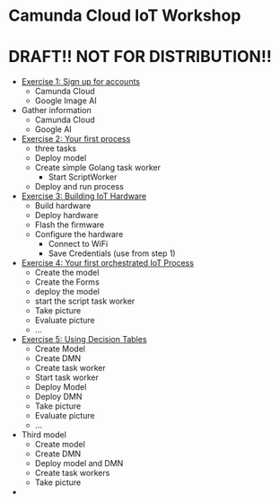 # Camunda Cloud IoT Workshop

# DRAFT!! NOT FOR DISTRIBUTION!!


- [Exercise 1: Sign up for accounts](Exercise1/index.md)
  - Camunda Cloud
  - Google Image AI
- Gather information
  - Camunda Cloud
  - Google AI
- [Exercise 2: Your first process](Exercise2/index.md)
  - three tasks
  - Deploy model
  - Create simple Golang task worker
    - Start ScriptWorker
  - Deploy and run process
- [Exercise 3: Building IoT Hardware](Exercise3/index.md)
  - Build hardware
  - Deploy hardware
  - Flash the firmware
  - Configure the hardware
    - Connect to WiFi
    - Save Credentials (use from step 1)
- [Exercise 4: Your first orchestrated IoT Process](Exercise4/index.md)
  - Create the model
  - Create the Forms
  - deploy the model
  - start the script task worker
  - Take picture
  - Evaluate picture
  - ...
- [Exercise 5: Using Decision Tables](../Exercise5/index.md)
  - Create Model
  - Create DMN
  - Create task worker
  - Start task worker
  - Deploy Model
  - Deploy DMN
  - Take picture
  - Evaluate picture
  - ...
- Third model
  - Create model
  - Create DMN
  - Deploy model and DMN
  - Create task workers
  - Take picture
-